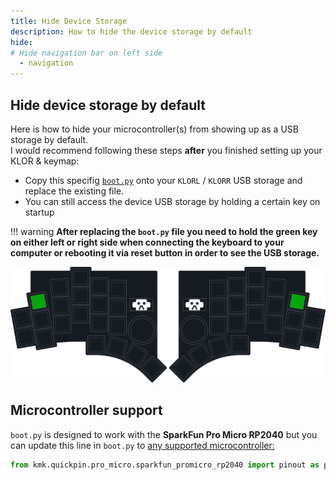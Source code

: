 ```yaml
---
title: Hide Device Storage
description: How to hide the device storage by default
hide:
# Hide navigation bar on left side
  - navigation
---
```


## Hide device storage by default
Here is how to hide your microcontroller(s) from showing up as a USB storage by default.  
I would recommend following these steps **after** you finished setting up your KLOR & keymap:

- Copy this specifig [`boot.py`](https://github.com/moritz-john/kmk-config-klor/tree/master/utilities/hide_device_storage) onto your `KLORL` / `KLORR` USB storage and replace the existing file.
- You can still access the device USB storage by holding a certain key on startup

!!! warning
    **After replacing the `boot.py` file you need to hold the green key on either left or right side when connecting the keyboard to your computer or rebooting it via reset button in order to see the USB storage.**

![Image title](images/hold_key_device_storage.svg)

## Microcontroller support
`boot.py` is designed to work with the **SparkFun Pro Micro RP2040** but you can update this line in `boot.py` to [any supported microcontroller:](https://github.com/KMKfw/kmk_firmware/tree/master/kmk/quickpin/pro_micro)

```py
from kmk.quickpin.pro_micro.sparkfun_promicro_rp2040 import pinout as pins
```